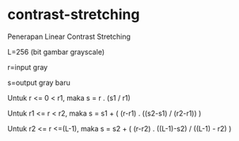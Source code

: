 # contrast-stretching
Penerapan Linear Contrast Stretching

L=256 (bit gambar grayscale)

r=input gray

s=output gray baru


Untuk r <= 0 < r1, maka s = r . (s1 / r1)

Untuk r1 <= r < r2, maka s = s1 + ( (r-r1) . ((s2-s1) / (r2-r1)) )

Untuk r2 <= r <=(L-1), maka s = s2 + ( (r-r2) . ((L-1)-s2) / ((L-1) - r2) )
